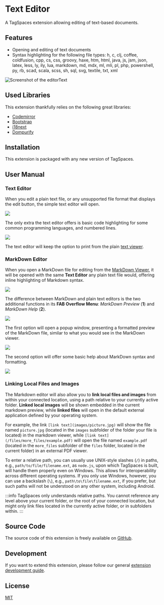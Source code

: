 # Text Editor

A TagSpaces extension allowing editing of text-based documents.

## Features

- Opening and editing of text documents
- Syntax highlighting for the following file types: h, c, clj, coffee, coldfusion, cpp, cs, css, groovy, haxe, htm, html, java, js, jsm, json, latex, less, ly, ily, lua, markdown, md, mdx, ml, mli, pl, php, powershell, py, rb, scad, scala, scss, sh, sql, svg, textile, txt, xml

![Screenshot of the editorText](/media/extensions/editor-text-lead.png)

## Used Libraries

This extension thankfully relies on the following great libraries:

- [Codemirror](http://codemirror.net/)
- [Bootstrap](https://getbootstrap.com/)
- [i18next](https://www.i18next.com/)
- [Dompurify](https://github.com/cure53/DOMPurify)

## Installation

This extension is packaged with any new version of TagSpaces.

## User Manual

### Text Editor

When you edit a plain text file, or any unsupported file format that displays the edit button, the simple text editor will open.

![](/media/random-text-file.png)

The only extra the text editor offers is basic code highlighting for some common programming languages, and numbered lines.

![](/media/code-highlighting-js.png)

The text editor will keep the option to print from the plain [text viewer](/extensions/text-viewer).

### MarkDown Editor

When you open a MarkDown file for editing from the [MarkDown Viewer](/extensions/md-viewer), it will be opened with the same **Text Editor** any plain text file would, offering inline highlighting of Markdown syntax.

![](/media/markdown-syntax-highlight.png)

The difference between MarkDown and plain text editors is the two additional functions in its **FAB Overflow Menu**: _MarkDown Preview_ (**1**) and _MarkDown Help_ (**2**).

![](/media/markdown-editor-overflow.png)

The first option will open a popup window, presenting a formatted preview of the MarkDown file, similar to what you would see in the MarkDown viewer.

![](/media/markdown-preview.png)

The second option will offer some basic help about MarkDown syntax and formatting.

![](/media/markdown-help.png)

### Linking Local Files and Images

The Markdown editor will also allow you to **link local files and images** from within your connected location, using a path relative to your currently active folder. **Linked local images** will be shown embedded in the current markdown preview, while **linked files** will open in the default external application defined by your operating system.

For example, the link `[link text](images/picture.jpg)` will show the file named `picture.jpg` (located in the `images` subfolder of the folder your file is located) in the markdown viewer, while `[link text](/files/more_files/example.pdf)` will open the file named `example.pdf` (located in the `more_files` subfolder of the `files` folder, located in the current folder) in an external PDF viewer.

To enter a relative path, you can usually use UNIX-style slashes (`/`) in paths, e.g., `path/to/file/filename.ext`, as `node.js`, upon which TagSpaces is built, will handle them properly even on Windows. This allows for interoperability across different operating systems. If you only use Windows, however, you can use a backslash (`\`), e.g., `path\to\file\filename.ext`, if you prefer, but such paths will not be understood on any other system, including Android.

:::info
TagSpaces only understands relative paths. You cannot reference any level above your current folder, or the root of your connected location, but might only link files located in the currently active folder, or in subfolders within.
:::

## Source Code

The source code of this extension is freely available on [GitHub](https://github.com/tagspaces/tagspaces-extensions/tree/main/text-editor).

## Development

If you want to extend this extension, please follow our general [extension development guide](/dev/extension-development-guide).

## License

[MIT](https://github.com/tagspaces/tagspaces-extensions/blob/main/text-editor/LICENSE.txt)
